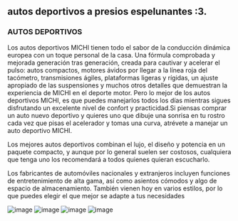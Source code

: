 ##  autos deportivos a presios  espelunantes :3.
### AUTOS  DEPORTIVOS

Los autos deportivos  MICHI  tienen todo el sabor de la conducción dinámica europea con un toque personal de la casa. Una fórmula comprobada y mejorada generación tras generación, creada para cautivar y acelerar el pulso: autos compactos, motores ávidos por llegar a la línea roja del tacómetro, transmisiones ágiles,  plataformas ligeras y rígidas, un ajuste apropiado de las suspensiones y muchos otros detalles que demuestran la experiencia de MICHI en el deporte motor. Pero lo mejor de los autos deportivos MICHI, es que puedes manejarlos todos los días mientras sigues disfrutando un excelente nivel de confort y practicidad.Si piensas comprar un auto nuevo deportivo y quieres uno que dibuje una sonrisa en tu rostro cada vez que pisas el acelerador y tomas una curva, atrévete a manejar un auto deportivo  MICHI.

Los mejores autos deportivos combinan el lujo, el diseño y potencia en un paquete compacto, y aunque por lo general suelen ser costosos, cualquiera que tenga uno los recomendará a todos quienes quieran escucharlo.  

Los fabricantes de automóviles nacionales y extranjeros incluyen funciones de entretenimiento de alta gama, así como asientos cómodos y algo de espacio de almacenamiento. También vienen hoy en varios estilos, por lo que puedes elegir el que mejor se adapte a tus necesidades

![image](https://user-images.githubusercontent.com/100097825/159189875-6e31c349-a467-47d0-87cc-6a5cac2012d4.png)
![image](https://user-images.githubusercontent.com/100097825/159189881-9b656bea-5f40-44a4-86fc-002921e4ec3e.png)
![image](https://user-images.githubusercontent.com/100097825/159189901-21288661-6152-48e9-b771-690f1f32b8a8.png)
![image](https://user-images.githubusercontent.com/100097825/159189925-7fa7dfe3-4fe1-4f4a-9126-935049369b03.png)
